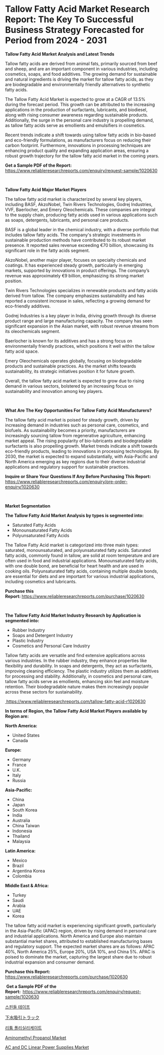 <p><h1>Tallow Fatty Acid Market Research Report: The Key To Successful Business Strategy Forecasted for Period from 2024 - 2031</h1></p><p><strong>Tallow Fatty Acid Market Analysis and Latest Trends</strong></p>
<p><p>Tallow fatty acids are derived from animal fats, primarily sourced from beef and sheep, and are an important component in various industries, including cosmetics, soaps, and food additives. The growing demand for sustainable and natural ingredients is driving the market for tallow fatty acids, as they are biodegradable and environmentally friendly alternatives to synthetic fatty acids. </p><p>The Tallow Fatty Acid Market is expected to grow at a CAGR of 13.5% during the forecast period. This growth can be attributed to the increasing applications in the production of surfactants, lubricants, and biodiesel, along with rising consumer awareness regarding sustainable products. Additionally, the surge in the personal care industry is propelling demand, as tallow fatty acids serve as emollients and emulsifiers in cosmetics. </p><p>Recent trends indicate a shift towards using tallow fatty acids in bio-based and eco-friendly formulations, as manufacturers focus on reducing their carbon footprint. Furthermore, innovations in processing techniques are enhancing product quality and expanding application areas, ensuring a robust growth trajectory for the tallow fatty acid market in the coming years.</p></p>
<p><strong>Get a Sample PDF of the Report:&nbsp;</strong> <a href="https://www.reliableresearchreports.com/enquiry/request-sample/1020630">https://www.reliableresearchreports.com/enquiry/request-sample/1020630</a></p>
<p>&nbsp;</p>
<p><strong>Tallow Fatty Acid Major Market Players</strong></p>
<p><p>The tallow fatty acid market is characterized by several key players, including BASF, AkzoNobel, Twin Rivers Technologies, Godrej Industries, VVF, Baerlocher, and Emery Oleochemicals. These companies are integral to the supply chain, producing fatty acids used in various applications such as soaps, detergents, lubricants, and personal care products.</p><p>BASF is a global leader in the chemical industry, with a diverse portfolio that includes tallow fatty acids. The company's strategic investments in sustainable production methods have contributed to its robust market presence. It reported sales revenue exceeding €70 billion, showcasing its significant role in the fatty acids segment.</p><p>AkzoNobel, another major player, focuses on specialty chemicals and coatings. It has experienced steady growth, particularly in emerging markets, supported by innovations in product offerings. The company’s revenue was approximately €9 billion, emphasizing its strong market position.</p><p>Twin Rivers Technologies specializes in renewable products and fatty acids derived from tallow. The company emphasizes sustainability and has reported a consistent increase in sales, reflecting a growing demand for eco-friendly additives.</p><p>Godrej Industries is a key player in India, driving growth through its diverse product range and large manufacturing capacity. The company has seen significant expansion in the Asian market, with robust revenue streams from its oleochemicals segment.</p><p>Baerlocher is known for its additives and has a strong focus on environmentally friendly practices, which positions it well within the tallow fatty acid space.</p><p>Emery Oleochemicals operates globally, focusing on biodegradable products and sustainable practices. As the market shifts towards sustainability, its strategic initiatives position it for future growth.</p><p>Overall, the tallow fatty acid market is expected to grow due to rising demand in various sectors, bolstered by an increasing focus on sustainability and innovation among key players.</p></p>
<p>&nbsp;</p>
<p><strong>What Are The Key Opportunities For Tallow Fatty Acid Manufacturers?</strong></p>
<p><p>The tallow fatty acid market is poised for steady growth, driven by increasing demand in industries such as personal care, cosmetics, and biofuels. As sustainability becomes a priority, manufacturers are increasingly sourcing tallow from regenerative agriculture, enhancing market appeal. The rising popularity of bio-lubricants and biodegradable surfactants is also propelling growth. Market trends indicate a shift towards eco-friendly products, leading to innovations in processing technologies. By 2030, the market is expected to expand substantially, with Asia-Pacific and North America emerging as key regions due to their diverse industrial applications and regulatory support for sustainable practices.</p></p>
<p><strong>Inquire or Share Your Questions If Any Before Purchasing This Report:</strong> <a href="https://www.reliableresearchreports.com/enquiry/pre-order-enquiry/1020630">https://www.reliableresearchreports.com/enquiry/pre-order-enquiry/1020630</a></p>
<p>&nbsp;</p>
<p><strong>Market Segmentation</strong></p>
<p><strong>The Tallow Fatty Acid Market Analysis by types is segmented into:</strong></p>
<p><ul><li>Saturated Fatty Acids</li><li>Monounsaturated Fatty Acids</li><li>Polyunsaturated Fatty Acids</li></ul></p>
<p><p>The Tallow Fatty Acid market is categorized into three main types: saturated, monounsaturated, and polyunsaturated fatty acids. Saturated fatty acids, commonly found in tallow, are solid at room temperature and are often used in food and industrial applications. Monounsaturated fatty acids, with one double bond, are beneficial for heart health and are used in cooking oils. Polyunsaturated fatty acids, containing multiple double bonds, are essential for diets and are important for various industrial applications, including cosmetics and lubricants.</p></p>
<p><strong>Purchase this Report:&nbsp;</strong><a href="https://www.reliableresearchreports.com/purchase/1020630">https://www.reliableresearchreports.com/purchase/1020630</a></p>
<p>&nbsp;</p>
<p><strong>The Tallow Fatty Acid Market Industry Research by Application is segmented into:</strong></p>
<p><ul><li>Rubber Industry</li><li>Soaps and Detergent Industry</li><li>Plastic Industry</li><li>Cosmetics and Personal Care Industry</li></ul></p>
<p><p>Tallow fatty acids are versatile and find extensive applications across various industries. In the rubber industry, they enhance properties like flexibility and durability. In soaps and detergents, they act as surfactants, improving cleaning efficiency. The plastic industry utilizes them as additives for processing and stability. Additionally, in cosmetics and personal care, tallow fatty acids serve as emollients, enhancing skin feel and moisture retention. Their biodegradable nature makes them increasingly popular across these sectors for sustainability.</p></p>
<p><a href="https://www.reliableresearchreports.com/tallow-fatty-acid-r1020630">&nbsp;https://www.reliableresearchreports.com/tallow-fatty-acid-r1020630</a></p>
<p><strong>In terms of Region, the Tallow Fatty Acid Market Players available by Region are:</strong></p>
<p>
    <p> <strong> North America: </strong>
        <ul>
            <li>United States</li>
            <li>Canada</li>
        </ul>
        </p> 
    <p> <strong> Europe: </strong>
        <ul>
            <li>Germany</li>
            <li>France</li>
            <li>U.K.</li>
            <li>Italy</li>
            <li>Russia</li>
        </ul>
        </p> 
    <p> <strong> Asia-Pacific: </strong>
        <ul>
            <li>China</li>
            <li>Japan</li>
            <li>South Korea</li>
            <li>India</li>
            <li>Australia</li>
            <li>China Taiwan</li>
            <li>Indonesia</li>
            <li>Thailand</li>
            <li>Malaysia</li>
        </ul>
        </p> 
    <p> <strong> Latin America: </strong>
        <ul>
            <li>Mexico</li>
            <li>Brazil</li>
            <li>Argentina Korea</li>
            <li>Colombia</li>
        </ul>
        </p> 
    <p> <strong> Middle East & Africa: </strong>
        <ul>
            <li>Turkey</li>
            <li>Saudi</li>
            <li>Arabia</li>
            <li>UAE</li>
            <li>Korea</li>
        </ul>
    </p>
    </p>
<p><p>The tallow fatty acid market is experiencing significant growth, particularly in the Asia-Pacific (APAC) region, driven by rising demand in personal care and industrial applications. North America and Europe also maintain substantial market shares, attributed to established manufacturing bases and regulatory support. The expected market shares are as follows: APAC 40%, North America 25%, Europe 20%, USA 10%, and China 5%. APAC is poised to dominate the market, capturing the largest share due to robust industrial expansion and consumer demand.</p></p>
<p><strong>Purchase this Report: </strong><a href="https://www.reliableresearchreports.com/purchase/1020630">https://www.reliableresearchreports.com/purchase/1020630</a></p>
<p>&nbsp;<strong>Get a Sample PDF of the Report:&nbsp;&nbsp;</strong><a href="https://www.reliableresearchreports.com/enquiry/request-sample/1020630">https://www.reliableresearchreports.com/enquiry/request-sample/1020630</a></p>
<p><strong></strong></p>
<p><p><a href="https://medium.com/@fitzwjpcorke/spindle-tapes-market-%EC%9D%98-%EA%B8%80%EB%A1%9C%EB%B2%8C-%EC%8B%9C%EC%9E%A5-%EA%B0%9C%EC%9A%94%EB%8A%94-%EC%A0%84-%EC%84%B8%EA%B3%84-%EB%B0%8F-%EC%A3%BC%EC%9A%94-%EC%8B%9C%EC%9E%A5%EC%9D%98-%EC%82%B0%EC%97%85%EC%97%90-%EC%98%81%ED%96%A5%EC%9D%84-%EB%AF%B8%EC%B9%98%EB%8A%94-%EC%A3%BC%EC%9A%94-%ED%8A%B8%EB%A0%8C%EB%93%9C%EC%97%90-%EB%8C%80%ED%95%9C-%EB%8F%85%ED%8A%B9%ED%95%9C-%EA%B4%80%EC%A0%90%EC%9D%84-%EC%A0%9C%EA%B3%B5%ED%95%A9%EB%8B%88%EB%8B%A4-8a92169c6514">스핀들 테이프</a></p><p><a href="https://medium.com/@royprice674/sewage-suction-trucks-market-%E3%81%AF-%E3%82%B3%E3%82%B9%E3%83%88%E7%AE%A1%E7%90%86%E3%81%A8%E5%8A%B9%E7%8E%87%E5%90%91%E4%B8%8A%E3%82%92%E5%84%AA%E5%85%88%E3%81%97%E3%81%BE%E3%81%99-%E3%81%95%E3%82%89%E3%81%AB-%E5%A0%B1%E5%91%8A%E6%9B%B8%E3%81%AF%E5%B8%82%E5%A0%B4%E3%81%AE%E9%9C%80%E8%A6%81%E9%9D%A2%E3%81%A8%E4%BE%9B%E7%B5%A6%E9%9D%A2%E3%81%AE%E4%B8%A1%E6%96%B9%E3%82%92%E3%82%AB%E3%83%90%E3%83%BC%E3%81%97%E3%81%A6%E3%81%84%E3%81%BE%E3%81%99-sewage-suction-424e42d8998a">下水吸引トラック</a></p><p><a href="https://medium.com/@fitzwjpcorke/lithium-polysilicate-market-%EC%9D%98-%EA%B8%80%EB%A1%9C%EB%B2%8C-%EC%8B%9C%EC%9E%A5-%EA%B0%9C%EC%9A%94%EB%8A%94-%EC%A0%84-%EC%84%B8%EA%B3%84-%EB%B0%8F-%EC%A3%BC%EC%9A%94-%EC%8B%9C%EC%9E%A5%EC%9D%98-%EC%82%B0%EC%97%85%EC%97%90-%EC%98%81%ED%96%A5%EC%9D%84-%EB%AF%B8%EC%B9%98%EB%8A%94-%EC%A3%BC%EC%9A%94-%ED%8A%B8%EB%A0%8C%EB%93%9C%EC%97%90-%EB%8C%80%ED%95%9C-%EB%8F%85%ED%8A%B9%ED%95%9C-%EA%B4%80%EC%A0%90%EC%9D%84-%EC%A0%9C%EA%B3%B5%ED%95%A9%EB%8B%88%EB%8B%A4-3d0f9a637753">리튬 폴리실리케이트</a></p><p><a href="https://www.linkedin.com/pulse/global-market-pulse-trends-growth-analysis-aminomethyl-hlo5f?trackingId=TI7lZE1%2FTX6v5N2doiJPwQ%3D%3D">Aminomethyl Propanol Market</a></p><p><a href="https://github.com/FahadAhmed712/Market-Research-Report-List-1/blob/main/ac-and-dc-linear-power-supplies-market.md">AC and DC Linear Power Supplies Market</a></p></p>